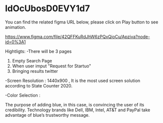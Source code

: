 # ldOcUbosD0EVY1d7
You can find the related figma URL below, please click on Play button to see animation.

https://www.figma.com/file/42QFFKuRdJhW6zPQxQioCu/Apziva?node-id=0%3A1


Hightligts:
-There will be 3 pages
1) Empty Search Page
2) When user imput "Request for Startuo"
3) Bringing results twitter 

-Screen Resolution : 1440x900 , It is the most used screen solution according to State Counter 2020.


-Color Selection : 

The purpose of adding blue, in this case, is convincing the user of its credibility. Technology brands like Dell, IBM, Intel, AT&T and PayPal take advantage of blue’s trustworthy message.

